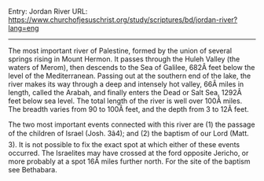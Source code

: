Entry: Jordan River
URL: https://www.churchofjesuschrist.org/study/scriptures/bd/jordan-river?lang=eng

---

The most important river of Palestine, formed by the union of several springs rising in Mount Hermon. It passes through the Huleh Valley (the waters of Merom), then descends to the Sea of Galilee, 682Â feet below the level of the Mediterranean. Passing out at the southern end of the lake, the river makes its way through a deep and intensely hot valley, 66Â miles in length, called the Arabah, and finally enters the Dead or Salt Sea, 1292Â feet below sea level. The total length of the river is well over 100Â miles. The breadth varies from 90 to 100Â feet, and the depth from 3 to 12Â feet.

The two most important events connected with this river are (1) the passage of the children of Israel (Josh. 3â4); and (2) the baptism of our Lord (Matt. 3). It is not possible to fix the exact spot at which either of these events occurred. The Israelites may have crossed at the ford opposite Jericho, or more probably at a spot 16Â miles further north. For the site of the baptism see Bethabara.
